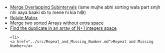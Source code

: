 <ul>
<li>
    <a href="https://leetcode.com/problems/merge-intervals/submissions/843331458/">Merge Overlapping Subintervals</a> (isme mujhe abhi sorting wala part smjh nhi aaya baaki sb to mene hi kia h😅)
  </li>
  <li>
    <a href="https://leetcode.com/problems/rotate-image/submissions/842628613/">Rotate Matrix</a>
  </li>
  <li>
    <a href="https://leetcode.com/problems/merge-sorted-array/submissions/841953452/">Merge two sorted Arrays without extra space</a>
  </li>
  <li>
    <a href="https://leetcode.com/problems/find-the-duplicate-number/submissions/841964942/">Find the duplicate in an array of N+1 integers space</a>
  </li>
    
    <li>
    <a href="../src/Repeat_and_Missing_Number.md">Repeat and Missing Number</a>
  </li>
  
</ul>



